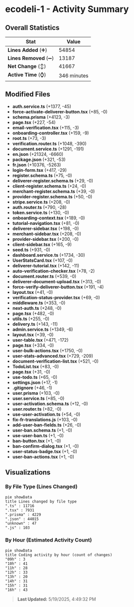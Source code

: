 # ecodeli-1 - Activity Summary 

## Overall Statistics

| Stat                   | Value                                                             |
| ---------------------- | ----------------------------------------------------------------- |
| **Lines Added** (➕)   | 54854                                          |
| **Lines Removed** (➖) | 13187                                        |
| **Net Change** (↕)    | 41667                |
| **Active Time** (⌚)   | 346 minutes |


## Modified Files
- **auth.service.ts** (+1377, -45)
- **force-activate-deliverer-button.tsx** (+85, -0)
- **schema.prisma** (+4123, -3)
- **page.tsx** (+227, -54)
- **email-verification.tsx** (+115, -3)
- **onboarding-controller.tsx** (+159, -9)
- **root.ts** (+73, -3)
- **verification.router.ts** (+1048, -390)
- **document.service.ts** (+1291, -191)
- **en.json** (+21324, -6660)
- **package.json** (+321, -53)
- **fr.json** (+10376, -5263)
- **login-form.tsx** (+417, -29)
- **register.schema.ts** (+75, -0)
- **deliverer-register.schema.ts** (+29, -0)
- **client-register.schema.ts** (+24, -0)
- **merchant-register.schema.ts** (+39, -0)
- **provider-register.schema.ts** (+50, -0)
- **stripe.service.ts** (+208, -0)
- **auth.router.ts** (+790, -28)
- **token.service.ts** (+130, -0)
- **onboarding-context.tsx** (+189, -0)
- **tutorial-navigation.tsx** (+81, -0)
- **deliverer-sidebar.tsx** (+198, -0)
- **merchant-sidebar.tsx** (+208, -0)
- **provider-sidebar.tsx** (+200, -0)
- **client-sidebar.tsx** (+165, -9)
- **seed.ts** (+931, -0)
- **dashboard.service.ts** (+1734, -30)
- **UserStatsCard.tsx** (+107, -0)
- **deliverer-tutorial.tsx** (+142, -11)
- **auto-verification-checker.tsx** (+78, -2)
- **document.router.ts** (+539, -0)
- **deliverer-document-upload.tsx** (+313, -0)
- **force-verify-deliverer-button.tsx** (+191, -4)
- **layout.tsx** (+41, -0)
- **verification-status-provider.tsx** (+69, -0)
- **middleware.ts** (+353, -0)
- **next-auth.ts** (+248, -0)
- **page.tsx** (+482, -0)
- **utils.ts** (+255, -0)
- **delivery.ts** (+143, -11)
- **admin.service.ts** (+1349, -6)
- **layout.tsx** (+39, -0)
- **user-table.tsx** (+471, -172)
- **page.tsx** (+334, -0)
- **user-bulk-actions.tsx** (+1750, -0)
- **user-stats-advanced.tsx** (+729, -209)
- **document-verification-list.tsx** (+521, -0)
- **TodoList.tsx** (+83, -0)
- **page.tsx** (+31, -0)
- **use-todo.ts** (+65, -0)
- **settings.json** (+17, -1)
- **.gitignore** (+46, -1)
- **user.prisma** (+103, -0)
- **user.service.ts** (+85, -0)
- **user-activation.schema.ts** (+12, -0)
- **user.router.ts** (+82, -0)
- **use-user-activation.ts** (+54, -0)
- **fix-fr-translations.js** (+103, -0)
- **add-user-ban-fields.ts** (+26, -0)
- **user-ban.schema.ts** (+1, -0)
- **use-user-ban.ts** (+1, -0)
- **ban-button.tsx** (+1, -0)
- **ban-confirm-dialog.tsx** (+1, -0)
- **user-status-badge.tsx** (+1, -0)
- **user-ban-actions.tsx** (+1, -0)

## Visualizations

### By File Type (Lines Changed)

```mermaid
pie showData
title Lines changed by file type
".ts" : 11716
".tsx" : 7931
".prisma" : 4229
".json" : 44015
"unknown" : 47
".js" : 103
```

### By Hour (Estimated Activity Count)

```mermaid
pie showData
title Coding activity by hour (count of changes)
"09h" : 3
"10h" : 41
"11h" : 28
"12h" : 33
"13h" : 20
"14h" : 31
"15h" : 31
"16h" : 43
```


> **Last Updated:** 5/19/2025, 4:49:32 PM